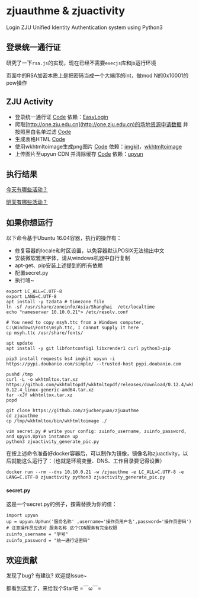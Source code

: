 # zjuauthme & zjuactivity
Login ZJU Unified Identity Authentication system using Python3

## 登录统一通行证

研究了一下`rsa.js`的实现，现在已经不需要`execjs`库和js运行环境

页面中的RSA加密本质上是把密码当成一个大端序的int，做mod N的0x10001的pow操作

## ZJU Activity

* 登录统一通行证 [Code](zjuauthme.py) 依赖：[EasyLogin](https://github.com/zjuchenyuan/EasyLogin)
* 爬取[http://one.zju.edu.cn](http://one.zju.edu.cn)的场地资源申请数据 并按照黑白名单过滤 [Code](zjuactivity.py)
* 生成表格HTML [Code](zjuactivity_generate_pic.py)
* 使用wkhtmltoimage生成png图片 [Code](zjuactivity_generate_pic.py) 依赖：[imgkit](https://github.com/jarrekk/imgkit)，[wkhtmltoimage](https://wkhtmltopdf.org)
* 上传图片至upyun CDN 并清除缓存 [Code](zjuactivity_generate_pic.py) 依赖：[upyun](https://github.com/upyun/python-sdk)

## 执行结果

[今天有哪些活动？](https://api.py3.io/zjuactivity_today.png)

[明天有哪些活动？](https://api.py3.io/zjuactivity_tomorrow.png)

## 如果你想运行

以下命令基于Ubuntu 16.04容器，执行的操作有：
* 修复容器的locale和时区设置，以免容器默认POSIX无法输出中文
* 安装微软雅黑字体，请从windows机器中自行复制
* apt-get、pip安装上述提到的所有依赖
* 配置secret.py
* 执行咯~

```
export LC_ALL=C.UTF-8
export LANG=C.UTF-8
apt install -y tzdata # timezone file
ln -sf /usr/share/zoneinfo/Asia/Shanghai  /etc/localtime
echo "nameserver 10.10.0.21"> /etc/resolv.conf

# You need to copy msyh.ttc from a Windows computer, C:\Windows\Fonts\msyh.ttc, I cannot supply it here
cp msyh.ttc /usr/share/fonts/

apt update
apt install -y git libfontconfig1 libxrender1 curl python3-pip

pip3 install requests bs4 imgkit upyun -i https://pypi.doubanio.com/simple/ --trusted-host pypi.doubanio.com

pushd /tmp
curl -L -o wkhtmltox.tar.xz https://github.com/wkhtmltopdf/wkhtmltopdf/releases/download/0.12.4/wkhtmltox-0.12.4_linux-generic-amd64.tar.xz
tar -xJf wkhtmltox.tar.xz
popd

git clone https://github.com/zjuchenyuan/zjuauthme
cd zjuauthme
cp /tmp/wkhtmltox/bin/wkhtmltoimage ./

vim secret.py # write your config: zuinfo_username, zuinfo_password, and upyun.UpYun instance up
python3 zjuactivity_generate_pic.py
```

在按上述命令准备好docker容器后，可以制作为镜像，镜像名称zjuactivity，以后就能这么运行了：（也就是环境变量、DNS、工作目录要记得设置）

```
docker run --rm --dns 10.10.0.21 -w /zjuauthme -e LC_ALL=C.UTF-8 -e LANG=C.UTF-8 zjuactivity python3 zjuactivity_generate_pic.py
```

#### secret.py

这是一个secret.py的例子，按需替换为你的值：

```
import upyun
up = upyun.UpYun('服务名称' ,username='操作员用户名',password='操作员密码') # 注意操作员应该对 服务名称 这个CDN服务有完全权限
zuinfo_username = "学号"
zuinfo_password = "统一通行证密码"
```

## 欢迎贡献

发现了bug? 有建议? 欢迎提Issue~

都看到这里了，来给我个Star吧 =￣ω￣=